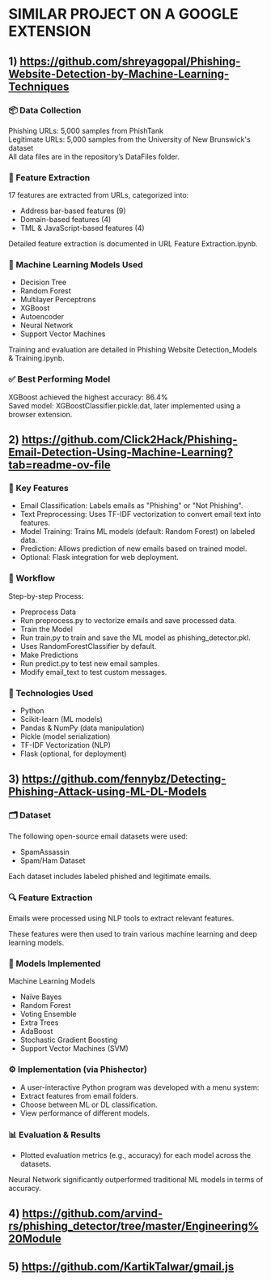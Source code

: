# SIMILAR PROJECT ON A GOOGLE EXTENSION

## 1) https://github.com/shreyagopal/Phishing-Website-Detection-by-Machine-Learning-Techniques 

### 📦 Data Collection
Phishing URLs: 5,000 samples from PhishTank \
Legitimate URLs: 5,000 samples from the University of New Brunswick's dataset \
All data files are in the repository’s DataFiles folder.

### 🧪 Feature Extraction
17 features are extracted from URLs, categorized into: 
* Address bar-based features (9)
* Domain-based features (4)
* TML & JavaScript-based features (4)

Detailed feature extraction is documented in URL Feature Extraction.ipynb.

### 🤖 Machine Learning Models Used
* Decision Tree 
* Random Forest
* Multilayer Perceptrons 
* XGBoost
* Autoencoder
* Neural Network
* Support Vector Machines 

Training and evaluation are detailed in Phishing Website Detection_Models & Training.ipynb.

### ✅ Best Performing Model
XGBoost achieved the highest accuracy: 86.4% \
Saved model: XGBoostClassifier.pickle.dat, later implemented using a browser extension.

## 2) https://github.com/Click2Hack/Phishing-Email-Detection-Using-Machine-Learning?tab=readme-ov-file

### 🧰 Key Features
* Email Classification: Labels emails as "Phishing" or "Not Phishing".
* Text Preprocessing: Uses TF-IDF vectorization to convert email text into features.
* Model Training: Trains ML models (default: Random Forest) on labeled data.
* Prediction: Allows prediction of new emails based on trained model.
* Optional: Flask integration for web deployment.

### 🧪 Workflow
Step-by-step Process:
* Preprocess Data
* Run preprocess.py to vectorize emails and save processed data.
* Train the Model
* Run train.py to train and save the ML model as phishing_detector.pkl.
* Uses RandomForestClassifier by default.
* Make Predictions
* Run predict.py to test new email samples.
* Modify email_text to test custom messages.

### 🧱 Technologies Used
* Python
* Scikit-learn (ML models)
* Pandas & NumPy (data manipulation)
* Pickle (model serialization)
* TF-IDF Vectorization (NLP)
* Flask (optional, for deployment)

## 3) https://github.com/fennybz/Detecting-Phishing-Attack-using-ML-DL-Models

### 🗂️ Dataset

The following open-source email datasets were used:
* SpamAssassin
* Spam/Ham Dataset

Each dataset includes labeled phished and legitimate emails.

### 🔍 Feature Extraction
Emails were processed using NLP tools to extract relevant features.

These features were then used to train various machine learning and deep learning models.

### 🤖 Models Implemented
Machine Learning Models
* Naïve Bayes
* Random Forest
* Voting Ensemble
* Extra Trees
* AdaBoost
* Stochastic Gradient Boosting
* Support Vector Machines (SVM)

### ⚙️ Implementation (via Phishector)
* A user-interactive Python program was developed with a menu system:
* Extract features from email folders.
* Choose between ML or DL classification.
* View performance of different models.

### 📊 Evaluation & Results
* Plotted evaluation metrics (e.g., accuracy) for each model across the datasets.

Neural Network significantly outperformed traditional ML models in terms of accuracy.

## 4) https://github.com/arvind-rs/phishing_detector/tree/master/Engineering%20Module

## 5) https://github.com/KartikTalwar/gmail.js

